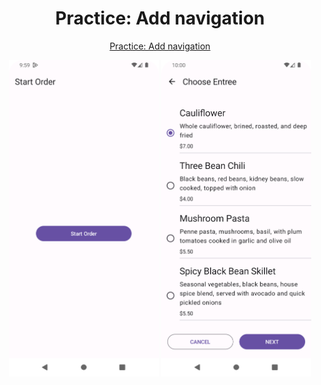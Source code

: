 <h1 align="center"> Practice: Add navigation </h1>

<p align="center">
  <a href="https://developer.android.com/courses/pathways/android-basics-compose-unit-4-pathway-2">Practice: Add navigation</a>
</p>

<p align="center">
  <img width="240" height="506" src="https://github.com/1Danieru/PracticeAddNavigation/blob/master/screenshots/1.png"/>
  <img width="240" height="506" src="https://github.com/1Danieru/PracticeAddNavigation/blob/master/screenshots/2.png"/>
</p>
